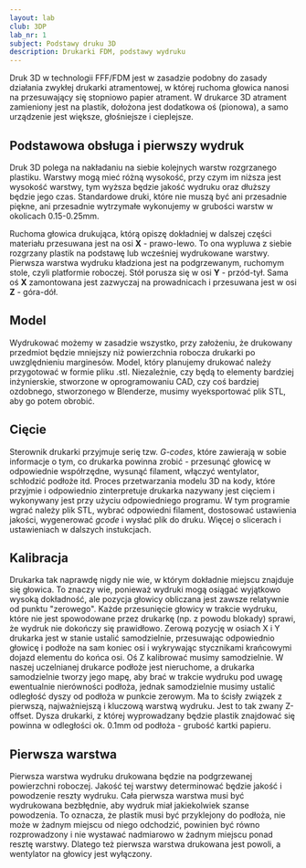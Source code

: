 ```yaml
---
layout: lab
club: 3DP
lab_nr: 1
subject: Podstawy druku 3D
description: Drukarki FDM, podstawy wydruku
---
```


Druk 3D w technologii FFF/FDM jest w zasadzie podobny do zasady działania zwykłej drukarki atramentowej, w której ruchoma głowica nanosi na przesuwający się stopniowo papier atrament. W drukarce 3D atrament zamieniony jest na plastik, dołożona jest dodatkowa oś (pionowa), a samo urządzenie jest większe, głośniejsze i cieplejsze. 

## Podstawowa obsługa i pierwszy wydruk

Druk 3D polega na nakładaniu na siebie kolejnych warstw rozgrzanego plastiku. Warstwy mogą mieć różną wysokość, przy czym im niższa jest wysokość warstwy, tym wyższa będzie jakość wydruku oraz dłuższy będzie jego czas. Standardowe druki, które nie muszą być ani przesadnie piękne, ani przesadnie wytrzymałe wykonujemy w grubości warstw w okolicach 0.15-0.25mm.

Ruchoma głowica drukująca, którą opiszę dokładniej w dalszej części materiału przesuwana jest na osi **X** - prawo-lewo. To ona wypluwa z siebie rozgrzany plastik na podstawę lub wcześniej wydrukowane warstwy. Pierwsza warstwa wydruku kładziona jest na podgrzewanym, ruchomym stole, czyli platformie roboczej. Stół porusza się w osi **Y** - przód-tył. Sama oś **X** zamontowana jest zazwyczaj na prowadnicach i przesuwana jest w osi **Z** - góra-dół.

## Model

Wydrukować możemy w zasadzie wszystko, przy założeniu, że drukowany przedmiot będzie mniejszy niż powierzchnia robocza drukarki po uwzględnieniu marginesów. Model, który planujemy drukować należy przygotować w formie pliku .stl. Niezależnie, czy będą to elementy bardziej inżynierskie, stworzone w oprogramowaniu CAD, czy coś bardziej ozdobnego, stworzonego w Blenderze, musimy wyeksportować plik STL, aby go potem obrobić.

## Cięcie

Sterownik drukarki przyjmuje serię tzw. *G-codes*, które zawierają w sobie informacje o tym, co drukarka powinna zrobić - przesunąć głowicę w odpowiednie współrzędne, wysunąć filament, włączyć wentylator, schłodzić podłoże itd. Proces przetwarzania modelu 3D na kody, które przyjmie i odpowiednio zinterpretuje drukarka nazywany jest cięciem i wykonywany jest przy użyciu odpowiedniego programu. W tym programie wgrać należy plik STL, wybrać odpowiedni filament, dostosować ustawienia jakości, wygenerować *gcode* i wysłać plik do druku. Więcej o slicerach i ustawieniach w dalszych instukcjach.

## Kalibracja

Drukarka tak naprawdę nigdy nie wie, w którym dokładnie miejscu znajduje się głowica. To znaczy wie, ponieważ wydruki mogą osiągać wyjątkowo wysoką dokładność, ale pozycja głowicy obliczana jest zawsze relatywnie od punktu "zerowego". Każde przesunięcie głowicy w trakcie wydruku, które nie jest spowodowane przez drukarkę (np. z powodu blokady) sprawi, że wydruk nie dokończy się prawidłowo. Zerową pozycję w osiach X i Y drukarka jest w stanie ustalić samodzielnie, przesuwając odpowiednio głowicę i podłoże na sam koniec osi i wykrywając stycznikami krańcowymi dojazd elementu do końca osi. Oś Z kalibrować musimy samodzielnie. W naszej uczelnianej drukarce podłoże jest nieruchome, a drukarka samodzielnie tworzy jego mapę, aby brać w trakcie wydruku pod uwagę ewentualnie nierówności podłoża, jednak samodzielnie musimy ustalić odległość dyszy od podłoża w punkcie zerowym. Ma to ścisły związek z pierwszą, najważniejszą i kluczową warstwą wydruku. Jest to tak zwany Z-offset. Dysza drukarki, z której wyprowadzany będzie plastik znajdować się powinna w odległości ok. 0.1mm od podłoża - grubość kartki papieru.

## Pierwsza warstwa

Pierwsza warstwa wydruku drukowana będzie na podgrzewanej powierzchni roboczej. Jakość tej warstwy determinować będzie jakość i powodzenie reszty wydruku. Cała pierwsza warstwa musi być wydrukowana bezbłędnie, aby wydruk miał jakiekolwiek szanse powodzenia. To oznacza, że plastik musi być przyklejony do podłoża, nie może w żadnym miejscu od niego odchodzić, powinien być równo rozprowadzony i nie wystawać nadmiarowo w żadnym miejscu ponad resztę warstwy. Dlatego też pierwsza warstwa drukowana jest powoli, a wentylator na głowicy jest wyłączony. 